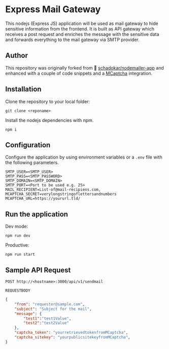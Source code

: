 # Express Mail Gateway

This nodejs (Express JS) application will be used as mail gateway to hide sensitive information from the frontend. It is built as API gateway which receives a post request and enriches the message with the sensitive data and forwards everything to the mail gateway via SMTP provider.

## Author

This repository was originally forked from :link: [schadokar/nodemailer-app](https://github.com/schadokar/nodemailer-app) and enhanced with a couple of code snippets and a [MCaptcha](https://github.com/mCaptcha/mCaptcha) integration.

## Installation

Clone the repository to your local folder:

`git clone <reponame>`

Install the nodejs dependencies with npm.

`npm i`

## Configuration

Configure the application by using environment variables or a `.env` file with the following parameters.

```Shell
SMTP_USER=<SMTP_USER>
SMTP_PASS=<SMTP_PASSWORD>
SMTP_DOMAIN=<SMTP_DOMAIN>
SMTP_PORT=<Port to be used e.g. 25>
MAIL_RECIPIENT=List-of@mail-recipiens.com,
MCAPTCHA_SECRET=verylongstringoflettersandnumbers
MCAPTCHA_URL=https://yoururl.tld/
```

## Run the application

Dev mode:

```
npm run dev
```

Productive:

```
npm run start
```

## Sample API Request

`POST http://<hostname>:3000/api/v1/sendmail`

`REQUESTBODY`
```json
{
    "from": "requester@sample.com",
    "subject": "Subject for the mail",
    "message": {
        "test1":"test1Value",
        "test2":"test2Value"
    },
    "captcha_token": "yourretrievedtokenfromMCaptcha",
    "captcha_sitekey": "yourpublicsitekeyfromMCaptcha",
}
```
